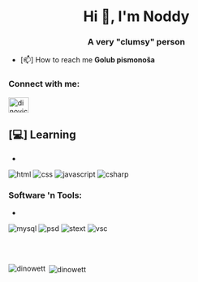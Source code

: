 <h1 align="center">Hi 👋, I'm Noddy</h1>
<h3 align="center">A very "clumsy" person</h3>

- [📫] How to reach me **Golub pismonoša**


<h3 align="left">Connect with me:</h3>
<p align="left">
<a href="https://instagram.com/dinovic_28" target="blank"><img align="center" src="https://raw.githubusercontent.com/rahuldkjain/github-profile-readme-generator/master/src/images/icons/Social/instagram.svg" alt="dinovic_28" height="30" width="40" /></a>
</p>

<h2> [💻] Learning </h2>

-

  <img src = "https://img.shields.io/static/v1?style=for-the-badge&message=HTML5&color=E34F26&logo=HTML5&logoColor=FFFFFF&label=" alt = "html" />
  <img src = "https://img.shields.io/static/v1?style=for-the-badge&message=CSS3&color=1572B6&logo=CSS3&logoColor=FFFFFF&label=" alt = "css" />
  <img src = "https://img.shields.io/static/v1?style=for-the-badge&message=JavaScript&color=222222&logo=JavaScript&logoColor=F7DF1E&label=" alt = "javascript" />
  <img src = "https://img.shields.io/static/v1?style=for-the-badge&message=C++&color=737be1&logo=cpp&logoColor=FFFFFF&label=" alt = "csharp" />


<h3 align="left">Software 'n Tools:</h3>

-

  <img src = "https://img.shields.io/static/v1?style=for-the-badge&message=MySQL&color=003333&logo=MySQL&logoColor=FFFFFF&label" alt = "mysql" />
  <img src = "https://img.shields.io/static/v1?style=for-the-badge&message=PHOTOSHOP&color=737be1&logo=Adobe%20PhotoShop&logoColor=FFFFFF&label" alt = "psd" />
  <img src = "https://img.shields.io/static/v1?style=for-the-badge&message=Sublime%20Text&color=737be1&logo=Sublime%20Text&logoColor=FFFFFF&label" alt = "stext" />
  <img src = "https://img.shields.io/static/v1?style=for-the-badge&message=Visual%20Studio%20Code&color=737be1&logo=Visual%20Studio%20Code&logoColor=FFFFFF&label" alt = "vsc" />

</br></br>

<p><img align="left" src="https://github-readme-stats.vercel.app/api/top-langs?username=dinowett&show_icons=true&locale=en&layout=compact" alt="dinowett" /></p>

<p>&nbsp;<img align="center" src="https://github-readme-stats.vercel.app/api?username=dinowett&show_icons=true&locale=en" alt="dinowett" /></p>
